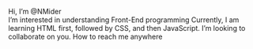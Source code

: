   Hi, I’m @NMider<br>
  I’m interested in understanding Front-End programming
  Currently, I am learning HTML first, followed by CSS, and then JavaScript.
  I’m looking to collaborate on you.
  How to reach me anywhere

<!---
NMider/NMider is a ✨ special ✨ repository because its `README.md` (this file) appears on your GitHub profile.
You can click the Preview link to take a look at your changes.
--->
